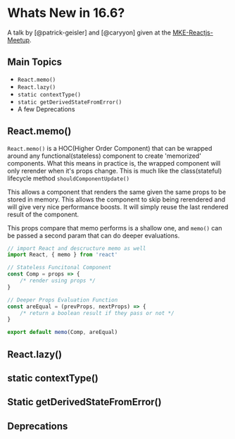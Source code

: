 # Whats New in 16.6? 

A talk by [@patrick-geisler] and [@caryyon] given at the [MKE-Reactjs-Meetup](https://www.meetup.com/ReactJS-Wisconsin/).

## Main Topics

* `React.memo()`
* `React.lazy()`
* `static contextType()`
* `static getDerivedStateFromError()`
* A few Deprecations


## React.memo()

`React.memo()` is a HOC(Higher Order Component) that can be wrapped around any functional(stateless) component to create 'memorized' components. What this means in practice is, the wrapped component will only rerender when it's props change. This is much like the class(stateful) lifecycle method `shouldComponentUpdate()`

This allows a component that renders the same given the same props to be stored in memory. This allows the component to skip being rerendered and will give very nice performance boosts. It will simply reuse the last rendered result of the component.

This props compare that memo performs is a shallow one, and `memo()` can be passed a second param that can do deeper evaluations.

```javascript 
// import React and descructure memo as well
import React, { memo } from 'react'

// Stateless Funcitonal Component
const Comp = props => {
    /* render using props */
}

// Deeper Props Evaluation Function
const areEqual = (prevProps, nextProps) => {
    /* return a boolean result if they pass or not */
}

export default memo(Comp, areEqual)

```

## React.lazy()

## static contextType()

## Static getDerivedStateFromError()

## Deprecations